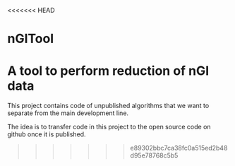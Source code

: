 <<<<<<< HEAD
# nGITool
A tool to perform reduction of nGI data
=======
This project contains code of unpublished algorithms that we want to separate from the main development line.

The idea is to transfer code in this project to the open source code on github once it is published.
>>>>>>> e89302bbc7ca38fc0a515ed2b48d95e78768c5b5
